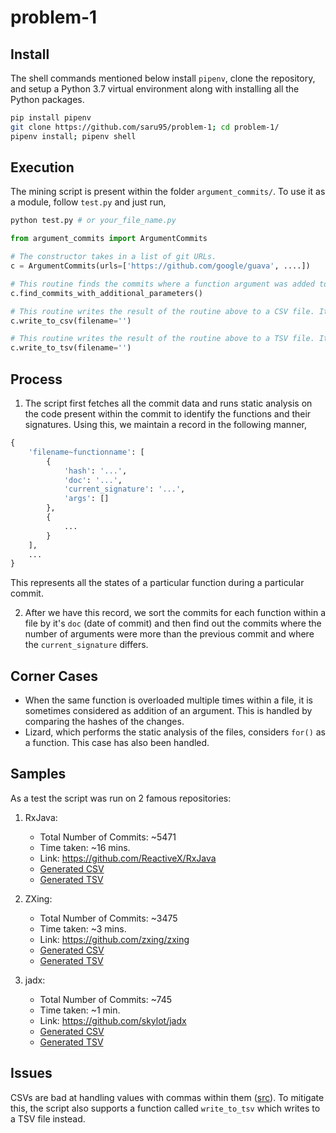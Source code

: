 # problem-1

## Install

The shell commands mentioned below install `pipenv`, clone the repository, and setup a Python 3.7 virtual environment along with installing all the Python packages.

```sh
pip install pipenv
git clone https://github.com/saru95/problem-1; cd problem-1/
pipenv install; pipenv shell
```

## Execution

The mining script is present within the folder `argument_commits/`. To use it as a module, follow `test.py` and just run,

```sh
python test.py # or your_file_name.py
```

```py
from argument_commits import ArgumentCommits

# The constructor takes in a list of git URLs.
c = ArgumentCommits(urls=['https://github.com/google/guava', ....])

# This routine finds the commits where a function argument was added to a Java file.
c.find_commits_with_additional_parameters()

# This routine writes the result of the routine above to a CSV file. It takes in the name of the file as the argument.
c.write_to_csv(filename='')

# This routine writes the result of the routine above to a TSV file. It takes in the name of the file as the argument.
c.write_to_tsv(filename='')
```

## Process

1. The script first fetches all the commit data and runs static analysis on the code present within the commit to identify the functions and their signatures. Using this, we maintain a record in the following manner,

```py
{
    'filename~functionname': [
        {
            'hash': '...',
            'doc': '...',
            'current_signature': '...',
            'args': []
        },
        {
            ...
        }
    ],
    ...
}
```

This represents all the states of a particular function during a particular commit.

2. After we have this record, we sort the commits for each function within a file by it's `doc` (date of commit) and then find out the commits where the number of arguments were more than the previous commit and where the `current_signature` differs.

## Corner Cases

* When the same function is overloaded multiple times within a file, it is sometimes considered as addition of an argument. This is handled by comparing the hashes of the changes.
* Lizard, which performs the static analysis of the files, considers `for()` as a function. This case has also been handled.

## Samples

As a test the script was run on 2 famous repositories:

1. RxJava:
    * Total Number of Commits: ~5471
    * Time taken: ~16 mins.
    * Link: https://github.com/ReactiveX/RxJava
    * <a href="https://github.com/saru95/problem-1/blob/master/Samples/RxJava.csv">Generated CSV</a>
    * <a href="https://github.com/saru95/problem-1/blob/master/Samples/RxJava.tsv">Generated TSV</a>

2. ZXing:
    * Total Number of Commits: ~3475
    * Time taken: ~3 mins.
    * Link: https://github.com/zxing/zxing
    * <a href="https://github.com/saru95/problem-1/blob/master/Samples/ZXing.csv">Generated CSV</a>
    * <a href="https://github.com/saru95/problem-1/blob/master/Samples/ZXing.tsv">Generated TSV</a>

2. jadx:
    * Total Number of Commits: ~745
    * Time taken: ~1 min.
    * Link: https://github.com/skylot/jadx
    * <a href="https://github.com/saru95/problem-1/blob/master/Samples/jadx.csv">Generated CSV</a>
    * <a href="https://github.com/saru95/problem-1/blob/master/Samples/jadx.tsv">Generated TSV</a>


## Issues

CSVs are bad at handling values with commas within them (<a href="https://stackoverflow.com/a/4618007/3301488">src</a>). To mitigate this, the script also supports a function called `write_to_tsv` which writes to a TSV file instead.
